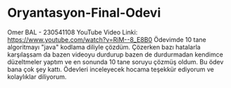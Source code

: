 # Oryantasyon-Final-Odevi
Omer BAL - 230541108
YouTube Video Linki: https://www.youtube.com/watch?v=RiM--8_E8B0
Ödevimde 10 tane algoritmayı "java" kodlama diliyle çözdüm. Çözerken bazı hatalarla karşılaşsam da bazen videoyu durdurup bazen de durdurmadan kendimce düzeltmeler yaptım ve en sonunda 10 tane soruyu çözmüş oldum. Bu ödev bana çok şey kattı. Ödevleri inceleyecek hocama teşekkür ediyorum ve kolaylıklar diliyorum.
